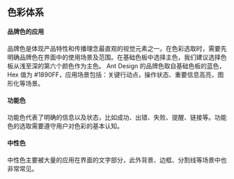 ## 色彩体系

#### 品牌色的应用

品牌色是体现产品特性和传播理念最直观的视觉元素之一。在色彩选取时，需要先明确品牌色在界面中的使用场景及范围。在基础色板中选择主色，我们建议选择色板从浅至深的第六个颜色作为主色。 Ant Design 的品牌色取自基础色板的蓝色，Hex 值为 #1890FF，应用场景包括：关键行动点，操作状态、重要信息高亮，图形化等场景。

<!-- <palette :color="{ name: 'gold', count: 13 }" /> -->

#### 功能色

功能色代表了明确的信息以及状态，比如成功、出错、失败、提醒、链接等。功能色的选取需要遵守用户对色彩的基本认知。

#### 中性色

中性色主要被大量的应用在界面的文字部分，此外背景、边框、分割线等场景中也非常常见。

<!-- <palette :color="{ name: 'grey', count: 13 }" /> -->
